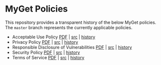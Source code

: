 # MyGet Policies

This repository provides a transparent history of the below MyGet policies.
The `master` branch represents the currently applicable policies.

* Acceptable Use Policy [PDF](https://gitprint.com/MyGet/Policies/blob/master/acceptable-use-policy.md) | [src](https://github.com/MyGet/Policies/blob/master/acceptable-use-policy.md) | [history](https://github.com/MyGet/Policies/commits/master/acceptable-use-policy.md)
* Privacy Policy [PDF](https://gitprint.com/MyGet/Policies/blob/master/privacy-policy.md) | [src](https://github.com/MyGet/Policies/blob/master/privacy-policy.md) | [history](https://github.com/MyGet/Policies/commits/master/privacy-policy.md)
* Responsible Disclosure of Vulnerabilities [PDF](https://gitprint.com/MyGet/Policies/blob/master/responsible-disclosure-of-security-vulnerabilities.md) | [src](https://github.com/MyGet/Policies/blob/master/responsible-disclosure-of-security-vulnerabilities.md) | [history](https://github.com/MyGet/Policies/commits/master/responsible-disclosure-of-security-vulnerabilities.md)
* Security Policy [PDF](https://gitprint.com/MyGet/Policies/blob/master/security-policy.md) | [src](https://github.com/MyGet/Policies/blob/master/security-policy.md) | [history](https://github.com/MyGet/Policies/commits/master/security-policy.md)
* Terms of Service [PDF](https://gitprint.com/MyGet/Policies/blob/master/terms-of-service.md) | [src](https://github.com/MyGet/Policies/blob/master/terms-of-service.md) | [history](https://github.com/MyGet/Policies/commits/master/terms-of-service.md)
